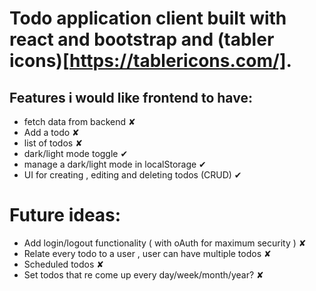 # Todo application client built with react and bootstrap and (tabler icons)[https://tablericons.com/].

## Features i would like frontend to have:

- fetch data from backend ✘
- Add a todo ✘
- list of todos ✘
- dark/light mode toggle ✔
- manage a dark/light mode in localStorage ✔
- UI for creating , editing and deleting todos (CRUD) ✔

# Future ideas:

- Add login/logout functionality ( with oAuth for maximum security ) ✘
- Relate every todo to a user , user can have multiple todos ✘
- Scheduled todos ✘
- Set todos that re come up every day/week/month/year? ✘
